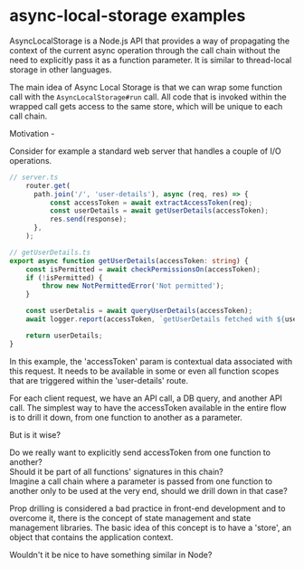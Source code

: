 # async-local-storage examples
AsyncLocalStorage is a Node.js API that provides a way of propagating the context of the current async operation through the call chain without the need to  explicitly pass it as a function parameter. It is similar to thread-local storage in other languages.

The main idea of Async Local Storage is that we can wrap some function call with the `AsyncLocalStorage#run` call. All code that is invoked within the wrapped call gets access to the same store, which will be unique to each call chain.

Motivation -

Consider for example a standard web server that handles a couple of I/O operations. 
```ts
// server.ts
    router.get(
      path.join('/', 'user-details'), async (req, res) => {
          const accessToken = await extractAccessToken(req);
          const userDetails = await getUserDetails(accessToken);
          res.send(response);
      },
    );

// getUserDetails.ts
export async function getUserDetails(accessToken: string) {
    const isPermitted = await checkPermissionsOn(accessToken);
    if (!isPermitted) {
        throw new NotPermittedError('Not permitted');
    }

    const userDetalis = await queryUserDetails(accessToken);
    await logger.report(accessToken, `getUserDetails fetched with ${userDetalis}`);

    return userDetails;
}
```
In this example, the 'accessToken' param is contextual data associated with this request. It needs to be available in some or even all function scopes that are triggered within the 'user-details' route.

For each client request, we have an API call, a DB query, and another API call. The simplest way to have the accessToken available in the entire flow is to drill it down, from one function to another as a parameter.

But is it wise?
<br/>

Do we really want to explicitly send accessToken from one function to another? <br/>
Should it be part of all functions' signatures in this chain? <br/>
Imagine a call chain where a parameter is passed from one function to another only to be used at the very end, should we drill down in that case?<br/>

Prop drilling is considered a bad practice in front-end development and to overcome it, there is the concept of state management and state management libraries.
The basic idea of this concept is to have a 'store', an object that contains the application context.<br/>

Wouldn't it be nice to have something similar in Node?
